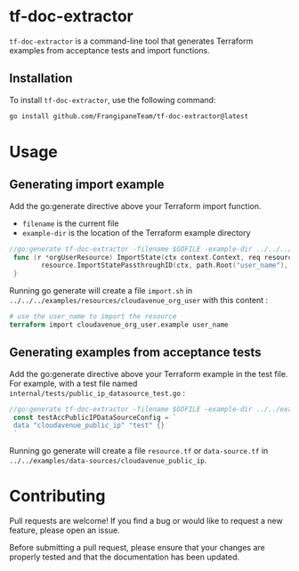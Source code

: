 # tf-doc-extractor
`tf-doc-extractor` is a command-line tool that generates Terraform examples from acceptance tests and import functions.

## Installation

To install `tf-doc-extractor`, use the following command:

```bash
go install github.com/FrangipaneTeam/tf-doc-extractor@latest
```

# Usage
## Generating import example
Add the go:generate directive above your Terraform import function.
* `filename` is the current file
* `example-dir` is the location of the Terraform example directory

```go
//go:generate tf-doc-extractor -filename $GOFILE -example-dir ../../../examples -resource
 func (r *orgUserResource) ImportState(ctx context.Context, req resource.ImportStateRequest, resp *resource.ImportStateResponse) {
        resource.ImportStatePassthroughID(ctx, path.Root("user_name"), req, resp)
 }
```

Running go generate will create a file `import.sh` in `../../../examples/resources/cloudavenue_org_user` with this content :

```terraform
# use the user_name to import the resource
terraform import cloudavenue_org_user.example user_name
```

## Generating examples from acceptance tests
Add the go:generate directive above your Terraform example in the test file. For example, with a test file named `internal/tests/public_ip_datasource_test.go` :
```go
//go:generate tf-doc-extractor -filename $GOFILE -example-dir ../../examples -test
 const testAccPublicIPDataSourceConfig = `
 data "cloudavenue_public_ip" "test" {}
 `
```
Running go generate will create a file `resource.tf` or `data-source.tf` in `../../examples/data-sources/cloudavenue_public_ip`.

# Contributing
Pull requests are welcome! If you find a bug or would like to request a new feature, please open an issue.

Before submitting a pull request, please ensure that your changes are properly tested and that the documentation has been updated.
